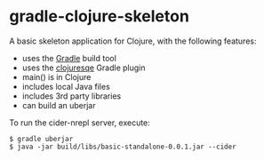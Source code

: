 gradle-clojure-skeleton
=======================

A basic skeleton application for Clojure, with the following features:

- uses the [Gradle](https://www.gradle.org/) build tool
- uses the [clojuresqe](https://github.com/clojuresque/clojuresque) Gradle plugin
- main() is in Clojure
- includes local Java files
- includes 3rd party libraries
- can build an uberjar

To run the cider-nrepl server, execute:

```
$ gradle uberjar
$ java -jar build/libs/basic-standalone-0.0.1.jar --cider
```
